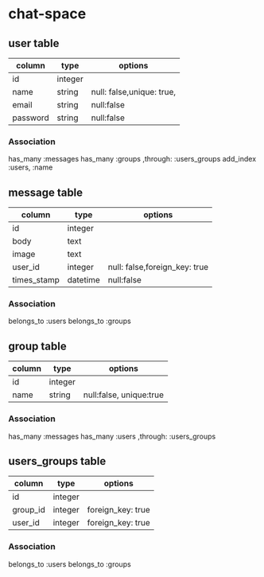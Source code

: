 # chat-space

## user table

|column|type|options|
|--|--|--|
|id|integer||
|name|string|null: false,unique: true,|
|email|string|null:false|
|password|string|null:false|

### Association

has_many :messages
has_many :groups ,through: :users_groups
add_index :users, :name

## message table

|column|type|options|
|--|--|--|
|id|integer||
|body|text||
|image|text||
|user_id|integer|null: false,foreign_key: true|
|times_stamp|datetime|null:false|

### Association

belongs_to :users
belongs_to :groups

## group table

|column|type|options|
|--|--|--|
|id|integer||
|name|string|null:false, unique:true|

### Association

has_many :messages
has_many :users ,through: :users_groups

## users_groups table

|column|type|options|
|--|--|--|
|id|integer||
|group_id|integer|foreign_key: true|
|user_id|integer|foreign_key: true|

### Association

belongs_to :users
belongs_to :groups
